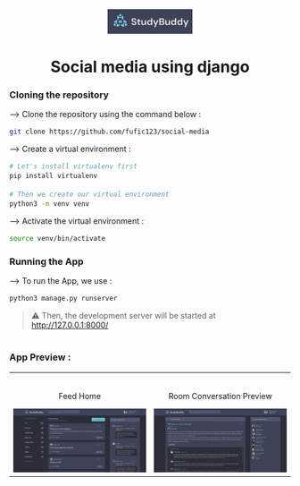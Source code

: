 <div align="center">
  <img width="30%" src="https://github.com/fufic123/projects-preview/blob/main/social-media-app/logo.PNG">
  
  # Social media using django
</div>

### Cloning the repository

--> Clone the repository using the command below :
```bash
git clone https://github.com/fufic123/social-media

```

--> Create a virtual environment :
```bash
# Let's install virtualenv first
pip install virtualenv

# Then we create our virtual environment
python3 -m venv venv

```

--> Activate the virtual environment :
```bash
source venv/bin/activate

```

### Running the App

--> To run the App, we use :
```bash
python3 manage.py runserver

```

> ⚠ Then, the development server will be started at http://127.0.0.1:8000/

#

### App Preview :

<table width="100%"> 
<tr>
<td width="50%">      
&nbsp; 
<br>
<p align="center">
  Feed Home
</p>
<img src="https://github.com/fufic123/projects-preview/blob/main/social-media-app/homepage-preview.PNG">
</td> 
<td width="50%">
<br>
<p align="center">
  Room Conversation Preview
</p>
<img src="https://github.com/fufic123/projects-preview/blob/main/social-media-app/room-preview.PNG">  
</td>
</table>


